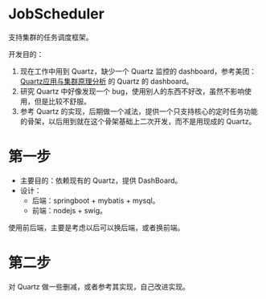 # JobScheduler

支持集群的任务调度框架。

开发目的：

1. 现在工作中用到 Quartz，缺少一个 Quartz 监控的 dashboard，参考美团：[Quartz应用与集群原理分析](http://tech.meituan.com/mt-crm-quartz.html) 的 Quartz 的 dashboard。
2. 研究 Quartz 中好像发现一个 bug，使用别人的东西不好改，虽然不影响使用，但是比较不舒服。
3. 参考 Quartz 的实现，后期做一个减法，提供一个只支持核心的定时任务功能的骨架，以后用到就在这个骨架基础上二次开发，而不是用现成的 Quartz。

# 第一步

- 主要目的：依赖现有的 Quartz，提供 DashBoard。
- 设计：
  - 后端：springboot + mybatis + mysql。
  - 前端：nodejs + swig。

使用前后端，主要是考虑以后可以换后端，或者换前端。  

# 第二步

对 Quartz 做一些删减，或者参考其实现，自己改进实现。




